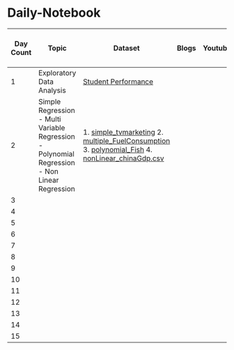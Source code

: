 # Daily-Notebook

|Day Count|Topic                          |Dataset                                                                                                                                                                                                                                                                                                                                                                                                                                                                                                                                                                                                                                                                                                                                                                                                                                                                                                                                                                                                                                                                                                                                                                                                                                                                                                                                                                                                                         |Blogs                                                                                                                                                                          |Youtube                                                                                                                                                                  |Number Of Hours Spent|
|---------|-------------------------------|--------------------------------------------------------------------------------------------------------------------------------------------------------------------------------------------------------------------------------------------------------------------------------------------------------------------------------------------------------------------------------------------------------------------------------------------------------------------------------------------------------------------------------------------------------------------------------------------------------------------------------------------------------------------------------------------------------------------------------------------------------------------------------------------------------------------------------------------------------------------------------------------------------------------------------------------------------------------------------------------------------------------------------------------------------------------------------------------------------------------------------------------------------------------------------------------------------------------------------------------------------------------------------------------------------------------------------------------------------------------------------------------------------------------------------|-------------------------------------------------------------------------------------------------------------------------------------------------------------------------------|-------------------------------------------------------------------------------------------------------------------------------------------------------------------------|---------------------|
|1        |Exploratory Data Analysis      |[Student Performance](https://www.kaggle.com/datasets/larsen0966/student-performance-data-set/download)                                                                                                                                                                                                                                                                                                                                                                                                                                                                                                                                                                                                                                                                                                                                                                                                                                                                                                                                                                                                                                                                                                                                                                                                                                                                                                                         |                                                                                                                                                                               |                                                                                                                                                                         |10                   |
|2        | Simple Regression - Multi Variable Regression - Polynomial Regression - Non Linear Regression|1. [simple_tvmarketing](https://github.com/unKNOWN-G/Daily-Notebook/tree/main/Day-2/Dataset/Regression#:~:text=last%20month-,simple_tvmarketing.csv,-Day%2D2%3A%20Regression)  2. [multiple_FuelConsumption](https://github.com/unKNOWN-G/Daily-Notebook/tree/main/Day-2/Dataset/Regression#:~:text=multiple_FuelConsumption.csv)  3. [polynomial_Fish](https://github.com/unKNOWN-G/Daily-Notebook/tree/main/Day-2/Dataset/Regression#:~:text=last%20month-,polynomial_Fish.csv,-Day%2D2%3A%20Regression)  4. [nonLinear_chinaGdp.csv](https://github.com/unKNOWN-G/Daily-Notebook/tree/main/Day-2/Dataset/Regression#:~:text=nonLinear_chinaGdp.csv)                                                                                                                                                                                                                                                                                                                                                                                                                                                                                                                                                                                                                                                                                                                                                                          |                                                                                                                                                                               |                                                                                                                                                                         |3                    |
|3        |                               |                                                                                                                                                                                                                                                                                                                                                                                                                                                                                                                                                                                                                                                                                                                                                                                                                                                                                                                                                                                                                                                                                                                                                                                                                                                                                                                                                                                                                                |                                                                                                                                                                               |                                                                                                                                                                         |                     |
|4        |                               |                                                                                                                                                                                                                                                                                                                                                                                                                                                                                                                                                                                                                                                                                                                                                                                                                                                                                                                                                                                                                                                                                                                                                                                                                                                                                                                                                                                                                                |                                                                                                                                                                               |                                                                                                                                                                         |                     |
|5        |                               |                                                                                                                                                                                                                                                                                                                                                                                                                                                                                                                                                                                                                                                                                                                                                                                                                                                                                                                                                                                                                                                                                                                                                                                                                                                                                                                                                                                                                                |                                                                                                                                                                               |                                                                                                                                                                         |                     |
|6        |                               |                                                                                                                                                                                                                                                                                                                                                                                                                                                                                                                                                                                                                                                                                                                                                                                                                                                                                                                                                                                                                                                                                                                                                                                                                                                                                                                                                                                                                                |                                                                                                                                                                               |                                                                                                                                                                         |                     |
|7        |                               |                                                                                                                                                                                                                                                                                                                                                                                                                                                                                                                                                                                                                                                                                                                                                                                                                                                                                                                                                                                                                                                                                                                                                                                                                                                                                                                                                                                                                                |                                                                                                                                                                               |                                                                                                                                                                         |                     |
|8        |                               |                                                                                                                                                                                                                                                                                                                                                                                                                                                                                                                                                                                                                                                                                                                                                                                                                                                                                                                                                                                                                                                                                                                                                                                                                                                                                                                                                                                                                                |                                                                                                                                                                               |                                                                                                                                                                         |                     |
|9        |                               |                                                                                                                                                                                                                                                                                                                                                                                                                                                                                                                                                                                                                                                                                                                                                                                                                                                                                                                                                                                                                                                                                                                                                                                                                                                                                                                                                                                                                                |                                                                                                                                                                               |                                                                                                                                                                         |                     |
|10       |                               |                                                                                                                                                                                                                                                                                                                                                                                                                                                                                                                                                                                                                                                                                                                                                                                                                                                                                                                                                                                                                                                                                                                                                                                                                                                                                                                                                                                                                                |                                                                                                                                                                               |                                                                                                                                                                         |                     |
|11       |                               |                                                                                                                                                                                                                                                                                                                                                                                                                                                                                                                                                                                                                                                                                                                                                                                                                                                                                                                                                                                                                                                                                                                                                                                                                                                                                                                                                                                                                                |                                                                                                                                                                               |                                                                                                                                                                         |                     |
|12       |                               |                                                                                                                                                                                                                                                                                                                                                                                                                                                                                                                                                                                                                                                                                                                                                                                                                                                                                                                                                                                                                                                                                                                                                                                                                                                                                                                                                                                                                                |                                                                                                                                                                               |                                                                                                                                                                         |                     |
|13       |                               |                                                                                                                                                                                                                                                                                                                                                                                                                                                                                                                                                                                                                                                                                                                                                                                                                                                                                                                                                                                                                                                                                                                                                                                                                                                                                                                                                                                                                                |                                                                                                                                                                               |                                                                                                                                                                         |                     |
|14       |                               |                                                                                                                                                                                                                                                                                                                                                                                                                                                                                                                                                                                                                                                                                                                                                                                                                                                                                                                                                                                                                                                                                                                                                                                                                                                                                                                                                                                                                                |                                                                                                                                                                               |                                                                                                                                                                         |                     |
|15       |                               |                                                                                                                                                                                                                                                                                                                                                                                                                                                                                                                                                                                                                                                                                                                                                                                                                                                                                                                                                                                                                                                                                                                                                                                                                                                                                                                                                                                                                                |                                                                                                                                                                               |                                                                                                                                                                         |                     |

